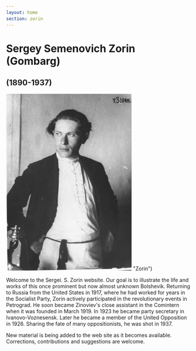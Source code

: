 ```yaml
---
layout: home
section: zorin
---
```


# Sergey Semenovich Zorin (Gombarg)
## (1890-1937)

![](Images/Photos/SSZ_Photo1_480.jpg) "Zorin")

Welcome to the Sergei. S. Zorin website. Our goal is to illustrate the life and works of this once prominent but now almost unknown Bolshevik.
Returning to Russia from the United States in 1917, where he had worked for years in the Socialist Party, Zorin actively participated in the
revolutionary events in Petrograd. He soon became Zinoviev's close assistant in the Comintern when it was founded in March 1919.
In 1923 he became party secretary in Ivanovo-Voznesensk. Later he became a member of the United Opposition in 1926.
Sharing the fate of many oppositionists, he was shot in 1937.

New material is being added to the web site as it becomes available. Corrections, contributions and suggestions are welcome.
